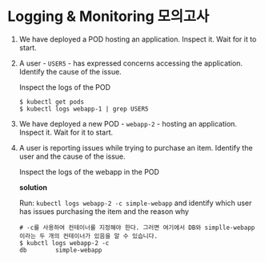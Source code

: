 # Logging & Monitoring 모의고사



1. We have deployed a POD hosting an application. Inspect it. Wait for it to start.

2. A user - `USER5` - has expressed concerns accessing the application. Identify the cause of the issue.

   Inspect the logs of the POD

   ```
   $ kubectl get pods
   $ kubectl logs webapp-1 | grep USER5
   ```

   

3. We have deployed a new POD - `webapp-2` - hosting an application. Inspect it. Wait for it to start.

4. A user is reporting issues while trying to purchase an item. Identify the user and the cause of the issue.

   Inspect the logs of the webapp in the POD

   **solution**

   Run: `kubectl logs webapp-2 -c simple-webapp` and identify which user has issues purchasing the item and the reason why

   ```
   # -c를 사용하여 컨테이너를 지정해야 한다. 그러면 여기에서 DB와 simplle-webapp이라는 두 개의 컨테이너가 있음을 알 수 있습니다.
   $ kubctl logs webapp-2 -c
   db        simple-webapp
   ```

   